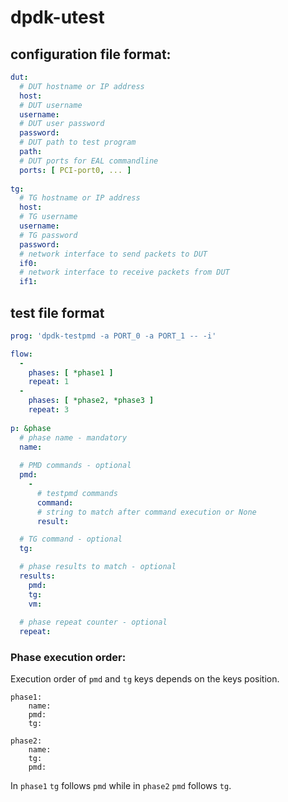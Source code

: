# dpdk-utest

## configuration file format:
```yaml
dut:  
  # DUT hostname or IP address  
  host:  
  # DUT username  
  username:  
  # DUT user password  
  password:  
  # DUT path to test program  
  path:  
  # DUT ports for EAL commandline  
  ports: [ PCI-port0, ... ]  
  
tg:  
  # TG hostname or IP address  
  host:  
  # TG username  
  username:  
  # TG password  
  password:  
  # network interface to send packets to DUT  
  if0:  
  # network interface to receive packets from DUT  
  if1:  
```

## test file format
``` yaml
prog: 'dpdk-testpmd -a PORT_0 -a PORT_1 -- -i'

flow:
  -
    phases: [ *phase1 ]
    repeat: 1
  -
    phases: [ *phase2, *phase3 ]
    repeat: 3
    
p: &phase
  # phase name - mandatory
  name:
  
  # PMD commands - optional
  pmd:
    - 
      # testpmd commands
      command:
      # string to match after command execution or None
      result:

  # TG command - optional     
  tg:

  # phase results to match - optional
  results:
    pmd:
    tg:
    vm:
      
  # phase repeat counter - optional
  repeat:
```      
  
### Phase execution order:
Execution order of `pmd` and `tg` keys depends on the keys position.
```
phase1:
    name:
    pmd:
    tg:

phase2:
    name:
    tg:
    pmd:
```

In `phase1` `tg` follows `pmd` while in `phase2` `pmd` follows `tg`.    
